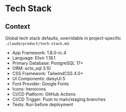 # Tech Stack

## Context

Global tech stack defaults, overridable in project-specific `.claude/product/tech-stack.md`.

- App Framework: 1.8.0-rc.4
- Language: Elixir 1.18.1
- Primary Database: PostgreSQL 17+
- ORM: ecto_sql 3.10
- CSS Framework: TailwindCSS 4.0+
- UI Components: daisyUI 5
- Font Provider: Google Fonts
- Icons: heroicons
- CI/CD Platform: GitHub Actions
- CI/CD Trigger: Push to main/staging branches
- Tests: Run before deployment
